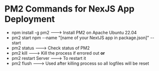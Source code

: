 # **PM2 Commands for NexJS App Deployment**
- npm install -g pm2 ---> Install PM2 on Apache Ubuntu 22.04
- pm2 start npm --name "[name of your NextJS app in package.json]" -- start
- pm2 status  ---> Check status of PM2
- pm2 kill  ---> Kill the process if errored out
  **or**  
- pm2 restart Server ---> To restart it
- pm2 flush ---> Used after killing process so all logfiles will be reset
